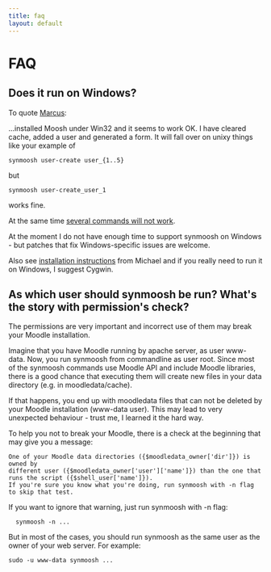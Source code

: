 ```yaml
---
title: faq
layout: default
---
```


FAQ
========

<span class="anchor" id="windows"></span>
Does it run on Windows?
------------------------
To quote <a href="https://moodle.org/mod/forum/discuss.php?d=257341#p1131033">Marcus</a>:

...installed Moosh under Win32 and it seems to work OK. I have cleared cache, added a user and generated a form. It will fall over on unixy things like your example of

    synmoosh user-create user_{1..5}

but

    synmoosh user-create_user_1

works fine.

At the same time <a href="https://github.com/tmuras/synmoosh/issues/40">several commands will not work</a>.

At the moment I do not have enough time to support synmoosh on Windows - but patches that fix Windows-specific issues are welcome.

Also see <a href="https://moodle.org/mod/forum/discuss.php?d=257341#p1131493">installation instructions</a> from Michael
and if you really need to run it on Windows, I suggest Cygwin.


<span class="anchor" id="permissions"></span>
As which user should synmoosh be run? What's the story with permission's check?
------------------------
The permissions are very important and incorrect use of them may break your Moodle installation.

Imagine that you have Moodle running by apache server, as user www-data. Now, you run synmoosh from commandline
as user root. Since most of the synmoosh commands use Moodle API and include Moodle libraries, there is
 a good chance that executing them will create new files in your data directory (e.g. in moodledata/cache).

If that happens, you end up with moodledata files that can not be deleted by your Moodle installation (www-data user). 
This may lead to very unexpected behaviour - trust me, I learned it the hard way.
 
 To help you not to break your Moodle, there is a check at the beginning that may give you a message:
  
    One of your Moodle data directories ({$moodledata_owner['dir']}) is owned by
    different user ({$moodledata_owner['user']['name']}) than the one that runs the script ({$shell_user['name']}).
    If you're sure you know what you're doing, run synmoosh with -n flag to skip that test.
    
If you want to ignore that warning, just run synmoosh with -n flag:
      
      synmoosh -n ...
      
But in most of the cases, you should run synmoosh as the same user as the owner of your web server.
For example:

    sudo -u www-data synmoosh ...
     